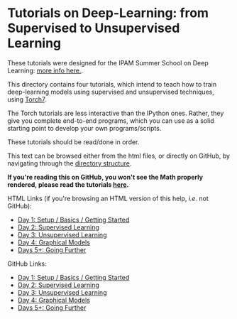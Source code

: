 Tutorials on Deep-Learning: from Supervised to Unsupervised Learning
====================================================================

These tutorials were designed for the IPAM Summer School on
Deep Learning: [more info here.](http://www.ipam.ucla.edu/programs/gss2012/).

This directory contains four tutorials, which intend to teach
how to train deep-learning models using supervised and unsupervised
techniques, using [Torch7](http://www.torch.ch).

The Torch tutorials are less interactive than the IPython ones. Rather,
they give you complete end-to-end programs, which you can use
as a solid starting point to develop your own programs/scripts.

These tutorials should be read/done in order.

This text can be browsed either from the html files, or directly on GitHub,
by navigating through the
[directory structure](https://github.com/clementfarabet/ipam-tutorials/tree/master/th_tutorials).

__If you're reading this on GitHub, you won't see the Math properly rendered,
please read the tutorials [here](http://code.cogbits.com/tutorials).__

HTML Links (if you're browsing an HTML version of this help, _i.e._ not GitHub):

  * [Day 1: Setup / Basics / Getting Started](0_getstarted/README.html)
  * [Day 2: Supervised Learning](1_supervised/README.html)
  * [Day 3: Unsupervised Learning](2_unsupervised/README.html)
  * [Day 4: Graphical Models](3_graphicalmodels/README.html)
  * [Days 5+: Going Further](4_morestuff/README.html)

GitHub Links:

  * [Day 1: Setup / Basics / Getting Started](https://github.com/clementfarabet/ipam-tutorials/tree/master/th_tutorials/0_getstarted)
  * [Day 2: Supervised Learning](https://github.com/clementfarabet/ipam-tutorials/tree/master/th_tutorials/1_supervised)
  * [Day 3: Unsupervised Learning](https://github.com/clementfarabet/ipam-tutorials/tree/master/th_tutorials/2_unsupervised)
  * [Day 4: Graphical Models](https://github.com/clementfarabet/ipam-tutorials/tree/master/th_tutorials/3_graphicalmodels)
  * [Days 5+: Going Further](https://github.com/clementfarabet/ipam-tutorials/tree/master/th_tutorials/4_morestuff)

